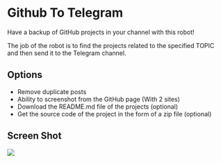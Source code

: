 # Github To Telegram

Have a backup of GitHub projects in your channel with this robot! 

The job of the robot is to find the projects related to the specified TOPIC and then send it to the Telegram channel. 

## Options

- Remove duplicate posts
- Ability to screenshot from the GitHub page (With 2 sites)
- Download the README.md file of the projects (optional)
- Get the source code of the project in the form of a zip file (optional)


## Screen Shot

<img src="https://github.com/esfelurm/Github-To-Telegram/assets/104654028/1720fa9e-515c-4873-9795-368036ed02b7">


